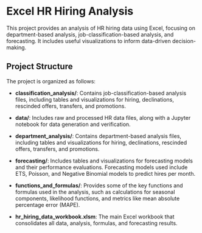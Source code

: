 # Excel HR Hiring Analysis

This project provides an analysis of HR hiring data using Excel, focusing on department-based analysis, job-classification-based analysis, and forecasting. It includes useful visualizations to inform data-driven decision-making.

## Project Structure

The project is organized as follows:

- **classification_analysis/**: Contains job-classification-based analysis files, including tables and visualizations for hiring, declinations, rescinded offers, transfers, and promotions.

- **data/**: Includes raw and processed HR data files, along with a Jupyter notebook for data generation and verification.

- **department_analysis/**: Contains department-based analysis files, including tables and visualizations for hiring, declinations, rescinded offers, transfers, and promotions.

- **forecasting/**: Includes tables and visualizations for forecasting models and their performance evaluations. Forecasting models used include ETS, Poisson, and Negative Binomial models to predict hires per month.

- **functions_and_formulas/**: Provides some of the key functions and formulas used in the analysis, such as calculations for seasonal components, likelihood functions, and metrics like mean absolute percentage error (MAPE).

- **hr_hiring_data_workbook.xlsm**: The main Excel workbook that consolidates all data, analysis, formulas, and forecasting results.